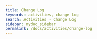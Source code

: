 ```yaml
---
title: Change Log
keywords: activities, change log
search: Activities - Change Log
sidebar: mydoc_sidebar
permalink: /docs/activities/change-log
---
```



